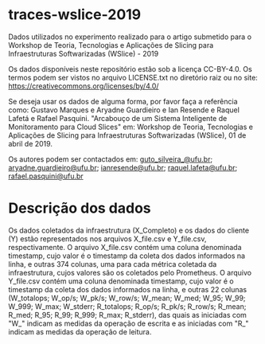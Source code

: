 # traces-wslice-2019
Dados utilizados no experimento realizado para o artigo submetido para o Workshop de Teoria, Tecnologias e Aplicações de Slicing para Infraestruturas Softwarizadas (WSlice) - 2019

Os dados disponíveis neste repositório estão sob a licença CC-BY-4.0. Os termos podem ser vistos no arquivo LICENSE.txt no diretório raiz ou no site: https://creativecommons.org/licenses/by/4.0/

Se deseja usar os dados de alguma forma, por favor faça a referência como:
Gustavo Marques e Aryadne Guardieiro e Ian Resende e Raquel Lafetá e Rafael Pasquini. "Arcabouço de um Sistema Inteligente de Monitoramento para Cloud Slices" em: Workshop de Teoria, Tecnologias e Aplicações de Slicing para Infraestruturas Softwarizadas (WSlice), 01 de abril de 2019.

Os autores podem ser contactados em: guto_silveira_@ufu.br; aryadne.guardieiro@ufu.br; ianresende@ufu.br; raquel.lafeta@ufu.br; rafael.pasquini@ufu.br

# Descrição dos dados
Os dados coletados da infraestrutura (X_Completo) e os dados do cliente (Y) estão representados nos arquivos X_file.csv e Y_file.csv, respectivamente.
O arquivo X_file.csv contém uma coluna denominada timestamp, cujo valor é o timestamp da coleta dos dados informados na linha, e outras 374 colunas, uma para cada métrica coletada da infraestrutura, cujos valores são os coletados pelo Prometheus.
O arquivo Y_file.csv contém uma coluna denominada timestamp, cujo valor é o timestamp da coleta dos dados informados na linha, e outras 22 colunas (W_totalops; W_op/s; W_pk/s; W_row/s; W_mean; W_med; W_95; W_99; W_999; W_max; W_stderr; R_totalops; R_op/s; R_pk/s; R_row/s; R_mean; R_med; R_95; R_99; R_999; R_max; R_stderr), das quais as iniciadas com "W_" indicam as medidas da operação de escrita e as iniciadas com "R_" indicam as medidas da operação de leitura.
